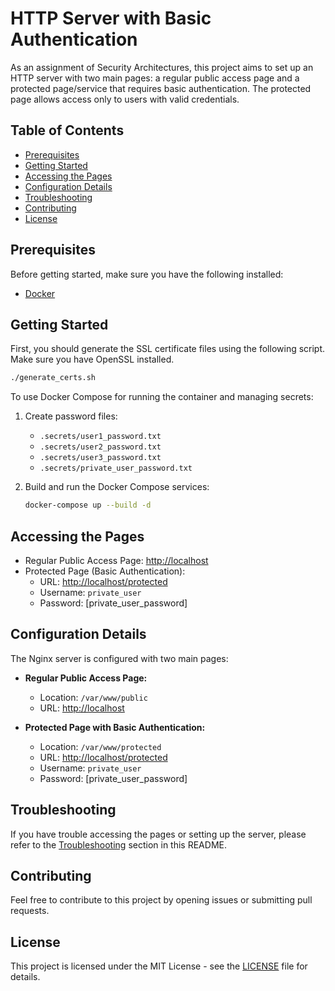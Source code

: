 # HTTP Server with Basic Authentication

As an assignment of Security Architectures, this project aims to set up an HTTP server with two main pages: a regular public access page and a protected page/service that requires basic authentication. The protected page allows access only to users with valid credentials.

## Table of Contents

- [Prerequisites](#prerequisites)
- [Getting Started](#getting-started)
- [Accessing the Pages](#accessing-the-pages)
- [Configuration Details](#configuration-details)
- [Troubleshooting](#troubleshooting)
- [Contributing](#contributing)
- [License](#license)

## Prerequisites

Before getting started, make sure you have the following installed:

- [Docker](https://www.docker.com/)

## Getting Started

First, you should generate the SSL certificate files using the following script. Make sure you have OpenSSL installed.

```bash
./generate_certs.sh
```

To use Docker Compose for running the container and managing secrets:

1. Create password files:
   - `.secrets/user1_password.txt`
   - `.secrets/user2_password.txt`
   - `.secrets/user3_password.txt`
   - `.secrets/private_user_password.txt`

2. Build and run the Docker Compose services:

   ```bash
   docker-compose up --build -d
   ```

## Accessing the Pages

- Regular Public Access Page: [http://localhost](http://localhost)
- Protected Page (Basic Authentication):
  - URL: [http://localhost/protected](http://localhost/protected)
  - Username: `private_user`
  - Password: [private_user_password]

## Configuration Details

The Nginx server is configured with two main pages:

- **Regular Public Access Page:**
  - Location: `/var/www/public`
  - URL: [http://localhost](http://localhost)

- **Protected Page with Basic Authentication:**
  - Location: `/var/www/protected`
  - URL: [http://localhost/protected](http://localhost/protected)
  - Username: `private_user`
  - Password: [private_user_password]

## Troubleshooting

If you have trouble accessing the pages or setting up the server, please refer to the [Troubleshooting](#troubleshooting) section in this README.

## Contributing

Feel free to contribute to this project by opening issues or submitting pull requests.

## License

This project is licensed under the MIT License - see the [LICENSE](LICENSE) file for details.
